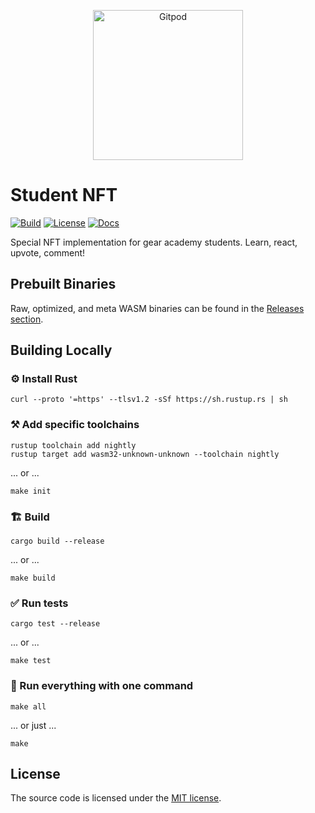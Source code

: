 <p align="center">
  <a href="https://gitpod.io/#https://github.com/gear-foundation/dapps-student-nft" target="_blank">
    <img src="https://gitpod.io/button/open-in-gitpod.svg" width="240" alt="Gitpod">
  </a>
</p>

# Student NFT

[![Build][build_badge]][build_href]
[![License][lic_badge]][lic_href]
[![Docs][docs_badge]][docs_href]

[build_badge]: https://img.shields.io/github/actions/workflow/status/gear-foundation/dapps-student-nft/build.yml?label=Build
[build_href]: https://github.com/gear-foundation/dapps-student-nft/actions/workflows/build.yml

[lic_badge]: https://img.shields.io/badge/License-MIT-success
[lic_href]: https://github.com/gear-foundation/dapps-student-nft/blob/master/LICENSE

[docs_badge]: https://img.shields.io/badge/Docs-online-5023dd
[docs_href]: https://dapp.rs/dapps-student-nft

<!-- Description starts here -->

Special NFT implementation for gear academy students. Learn, react, upvote, comment!

<!-- End of description -->

## Prebuilt Binaries

Raw, optimized, and meta WASM binaries can be found in the [Releases section](https://github.com/gear-foundation/dapps-student-nft/releases).

## Building Locally

### ⚙️ Install Rust

```shell
curl --proto '=https' --tlsv1.2 -sSf https://sh.rustup.rs | sh
```

### ⚒️ Add specific toolchains

```shell
rustup toolchain add nightly
rustup target add wasm32-unknown-unknown --toolchain nightly
```

... or ...

```shell
make init
```

### 🏗️ Build

```shell
cargo build --release
```

... or ...

```shell
make build
```

### ✅ Run tests

```shell
cargo test --release
```

... or ...

```shell
make test
```

### 🚀 Run everything with one command

```shell
make all
```

... or just ...

```shell
make
```

## License

The source code is licensed under the [MIT license](LICENSE).
